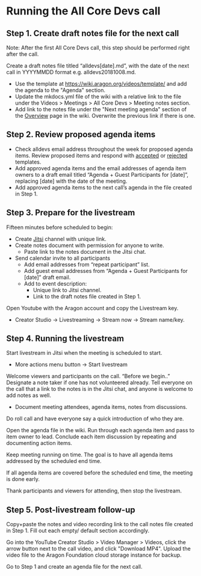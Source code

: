 # Running the All Core Devs call

## Step 1. Create draft notes file for the next call  
Note: After the first All Core Devs call, this step should be performed right after the call.  

Create a draft notes file titled “alldevs[date].md”, with the date of the next call in YYYYMMDD format e.g. alldevs20181008.md.
- Use the template at https://wiki.aragon.org/videos/template/ and add the agenda to the "Agenda" section.  
- Update the mkdocs.yml file of the wiki with a relative link to the file under the Videos > Meetings > All Core Devs > Meeting notes section.  
- Add link to the notes file under the "Next meeting agenda" section of the [Overview](dev.md) page in the wiki. Overwrite the previous link if there is one.  

## Step 2. Review proposed agenda items
 - Check alldevs email address throughout the week for proposed agenda items. Review proposed items and respond with [accepted](all_devs_accepted.md) or [rejected](all_devs_rejected.md) templates.  
 - Add approved agenda items and the email addresses of agenda item owners to a draft email titled “Agenda + Guest Participants for [date]”, replacing [date] with the date of the meeting.  
  - Add approved agenda items to the next call’s agenda in the file created in Step 1.

## Step 3. Prepare for the livestream
Fifteen minutes before scheduled to begin:
- Create [Jitsi](https://meet.jit.si) channel with unique link.  
- Create notes document with permission for anyone to write.  
  - Paste link to the notes document in the Jitsi chat.  
- Send calendar invite to all participants  
  - Add email addresses from “repeat participant” list.  
  - Add guest email addresses from “Agenda + Guest Participants for [date]” draft email.  
  - Add to event description:  
    - Unique link to Jitsi channel.  
    - Link to the draft notes file created in Step 1.  

Open Youtube with the Aragon account and copy the Livestream key.  
 - Creator Studio -> Livestreaming -> Stream now -> Stream name/key.

## Step 4. Running the livestream

Start livestream in Jitsi when the meeting is scheduled to start.  
- More actions menu button -> Start livestream  

Welcome viewers and participants on the call. “Before we begin..” Designate a note taker if one has not volunteered already. Tell everyone on the call that a link to the notes is in the Jitsi chat, and anyone is welcome to add notes as well.  
 - Document meeting attendees, agenda items, notes from discussions.  

Do roll call and have everyone say a quick introduction of who they are.

Open the agenda file in the wiki. Run through each agenda item and pass to item owner to lead. Conclude each item discussion by repeating and documenting action items.

Keep meeting running on time. The goal is to have all agenda items addressed by the scheduled end time.

If all agenda items are covered before the scheduled end time, the meeting is done early.

Thank participants and viewers for attending, then stop the livestream.

## Step 5. Post-livestream follow-up

Copy+paste the notes and video recording link to the call notes file created in Step 1. Fill out each empty/ default section accordingly.

Go into the YouTube Creator Studio > Video Manager > Videos, click the arrow button next to the call video, and click "Download MP4". Upload the video file to the Aragon Foundation cloud storage instance for backup.

Go to Step 1 and create an agenda file for the next call.
